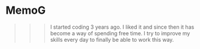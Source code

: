# MemoG

>>> I started coding 3 years ago. I liked it and since then it has become a way of spending free time. I try to improve my skills every day to finally be able to work this way.
